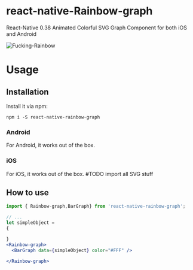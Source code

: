 # react-native-Rainbow-graph
React-Native 0.38 Animated Colorful SVG Graph Component for both iOS and Android

![Fucking-Rainbow](http://www.clipartlord.com/wp-content/uploads/2014/05/unicorn4.png)

# Usage
## Installation
Install it via npm:

```
npm i -S react-native-rainbow-graph
```

### Android
For Android, it works out of the box.

### iOS
For iOS, it works out of the box.
#TODO
import all SVG stuff

## How to use
```jsx
import { Rainbow-graph,BarGraph} from 'react-native-rainbow-graph';

// ...
let simpleObject = 
{

}
<Rainbow-graph>
  <BarGraph data={simpleObject} color="#FFF" />
 
</Rainbow-graph>

```
